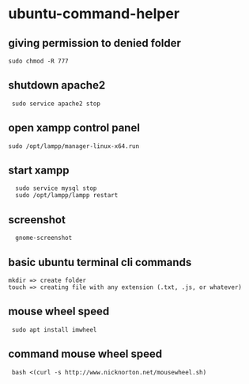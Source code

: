 # ubuntu-command-helper

  ## giving permission to denied folder
    sudo chmod -R 777
  ## shutdown apache2
     sudo service apache2 stop
   ## open xampp control panel
    sudo /opt/lampp/manager-linux-x64.run
   
   ## start xampp
      sudo service mysql stop
      sudo /opt/lampp/lampp restart

  ## screenshot
      gnome-screenshot

  ## basic ubuntu terminal cli commands
    mkdir => create folder
    touch => creating file with any extension (.txt, .js, or whatever)
    
  ## mouse wheel speed
     sudo apt install imwheel
  ## command mouse wheel speed
     bash <(curl -s http://www.nicknorton.net/mousewheel.sh)
